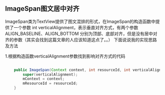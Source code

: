 ## ImageSpan图文居中对齐
ImageSpan类为TextView提供了图文混排的形式，在ImageSpan的构造函数中提供了一个参数 int verticalAlignment，表示垂直对齐方式，有两个参数 ALIGN_BASELINE、ALIGN_BOTTOM 分别为顶部、底部对齐，但是没有居中对齐的参数（其实会找到这篇文章的人应该知道这点了。。）
下面说说我的实现思路及方法

1.根据构造函数verticalAlignment参数找到影响对齐方式的代码   
```java	
    
	public ImageSpan(Context context, int resourceId, int verticalAlignment) {  
	    super(verticalAlignment);  
	    mContext = context;  
	    mResourceId = resourceId;  
	} 

```
	
    


